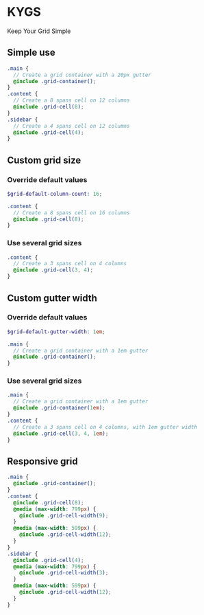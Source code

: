 KYGS
=======

Keep Your Grid Simple


Simple use
-------

```scss
.main {
  // Create a grid container with a 20px gutter
  @include .grid-container();
}
.content {
  // Create a 8 spans cell on 12 columns
  @include .grid-cell(8);
}
.sidebar {
  // Create a 4 spans cell on 12 columns
  @include .grid-cell(4);
}
```


Custom grid size 
-------

### Override default values

```scss
$grid-default-column-count: 16;

.content {
  // Create a 8 spans cell on 16 columns
  @include .grid-cell(8);
}
```

### Use several grid sizes

```scss
.content {
  // Create a 3 spans cell on 4 columns
  @include .grid-cell(3, 4);
}
```


Custom gutter width
-------

### Override default values

```scss
$grid-default-gutter-width: 1em;

.main {
  // Create a grid container with a 1em gutter
  @include .grid-container();
}
```

### Use several grid sizes

```scss
.main {
  // Create a grid container with a 1em gutter
  @include .grid-container(1em);
}
.content {
  // Create a 3 spans cell on 4 columns, with 1em gutter width
  @include .grid-cell(3, 4, 1em);
}
```


Responsive grid
-------

```scss
.main {
  @include .grid-container();
}
.content {
  @include .grid-cell(8);
  @media (max-width: 799px) {
    @include .grid-cell-width(9);
  }
  @media (max-width: 599px) {
    @include .grid-cell-width(12);
  }
}
.sidebar {
  @include .grid-cell(4);
  @media (max-width: 799px) {
    @include .grid-cell-width(3);
  }
  @media (max-width: 599px) {
    @include .grid-cell-width(12);
  }
}
```
